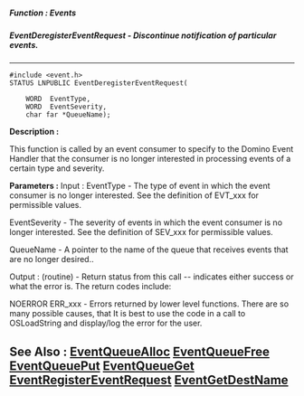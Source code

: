 ##### Function : Events
##### EventDeregisterEventRequest - Discontinue notification of particular events.
---
```
#include <event.h>
STATUS LNPUBLIC EventDeregisterEventRequest(

	WORD  EventType,
	WORD  EventSeverity,
	char far *QueueName);
```
**Description :**

This function is called by an event consumer to specify to the Domino Event 
Handler that the consumer is no longer interested in processing events of a 
certain type and severity.

**Parameters :**
Input :
EventType  -  The type of event in which the event consumer is no longer interested.  See the definition of EVT_xxx for permissible values.

EventSeverity  -  The severity of events in which the event consumer is no longer interested.  See the definition of SEV_xxx for permissible values.

QueueName  -  A pointer to the name of the queue that receives events that are no longer desired..

Output :
(routine)  -  Return status from this call -- indicates either success or what the error is. The return codes include:

NOERROR
ERR_xxx - Errors returned by lower level functions.  There are so many possible causes, that It is best to use the code in a call to OSLoadString and display/log the error for the user.





**See Also :**
[EventQueueAlloc](/reference/Func/EventQueueAlloc)
[EventQueueFree](/reference/Func/EventQueueFree)
[EventQueuePut](/reference/Func/EventQueuePut)
[EventQueueGet](/reference/Func/EventQueueGet)
[EventRegisterEventRequest](/reference/Func/EventRegisterEventRequest)
[EventGetDestName](/reference/Func/EventGetDestName)
---
